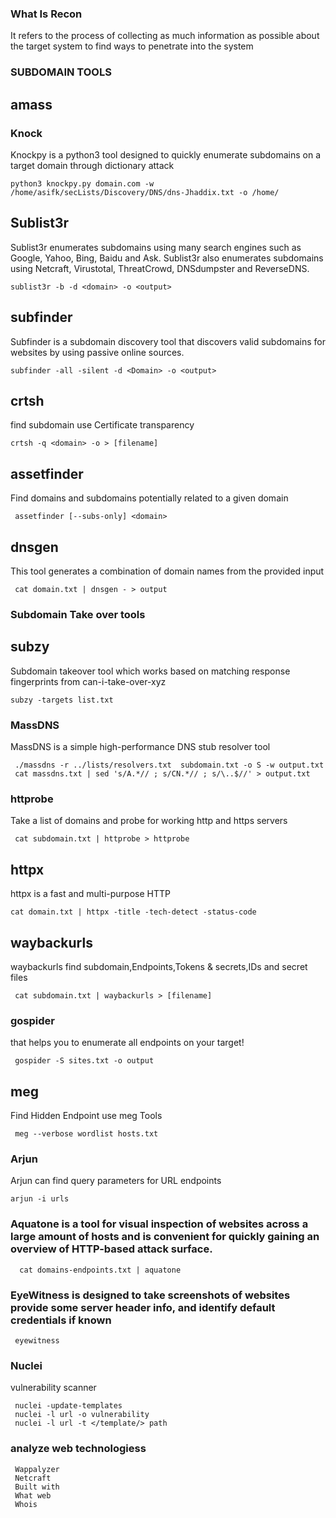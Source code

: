 ### What Is Recon

 It refers to the process of collecting as much information as possible about the target system to find ways to penetrate into the system

### SUBDOMAIN TOOLS
   
## amass
    
    
### Knock
   Knockpy is a python3 tool designed to quickly enumerate subdomains on a target domain through dictionary attack 
   
    python3 knockpy.py domain.com -w /home/asifk/secLists/Discovery/DNS/dns-Jhaddix.txt -o /home/
    
## Sublist3r
   Sublist3r enumerates subdomains using many search engines such as Google, Yahoo, Bing, Baidu and Ask.
   Sublist3r also enumerates subdomains using Netcraft, Virustotal, ThreatCrowd, DNSdumpster and ReverseDNS.
   
    sublist3r -b -d <domain> -o <output>
 
  ## subfinder
  Subfinder is a subdomain discovery tool that discovers valid subdomains for websites by using passive online sources.
  
    subfinder -all -silent -d <Domain> -o <output>
 

  ## crtsh
  find subdomain use Certificate transparency 
  
    crtsh -q <domain> -o > [filename]
    
  ## assetfinder
  Find domains and subdomains potentially related to a given domain
  
     assetfinder [--subs-only] <domain>
  
 ## dnsgen
 This tool generates a combination of domain names from the provided input
 
     cat domain.txt | dnsgen - > output
  
### Subdomain Take over tools
  
 ## subzy
 Subdomain takeover tool which works based on matching response fingerprints from can-i-take-over-xyz

    subzy -targets list.txt
   
 ### MassDNS
MassDNS is a simple high-performance DNS stub resolver tool

     ./massdns -r ../lists/resolvers.txt  subdomain.txt -o S -w output.txt
     cat massdns.txt | sed 's/A.*// ; s/CN.*// ; s/\..$//' > output.txt
   
  ### httprobe
  Take a list of domains and probe for working http and https servers
    
     cat subdomain.txt | httprobe > httprobe
 
 ## httpx 
 httpx is a fast and multi-purpose HTTP 
 
    cat domain.txt | httpx -title -tech-detect -status-code    
    
  ## waybackurls
   waybackurls find subdomain,Endpoints,Tokens & secrets,IDs and secret files
    
     cat subdomain.txt | waybackurls > [filename]
    
   ### gospider
   that helps you to enumerate all endpoints on your target!
    
     gospider -S sites.txt -o output 
      
   ## meg 
   Find Hidden Endpoint use meg Tools
   
     meg --verbose wordlist hosts.txt 
     
  ### Arjun 
  Arjun can find query parameters for URL endpoints
  
    arjun -i urls
     
 ### Aquatone is a tool for visual inspection of websites across a large amount of hosts and is convenient  for quickly gaining an overview of HTTP-based attack surface.
   
      cat domains-endpoints.txt | aquatone  
   
  ### EyeWitness is designed to take screenshots of websites provide some server header info, and identify default credentials if known
  
     eyewitness
    
 ### Nuclei 
 vulnerability scanner
 
     nuclei -update-templates
     nuclei -l url -o vulnerability 
     nuclei -l url -t </template/> path
     
  ### analyze web technologiess 
  
     Wappalyzer
     Netcraft
     Built with
     What web
     Whois
